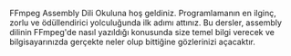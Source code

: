 FFmpeg Assembly Dili Okuluna hoş geldiniz. Programlamanın en ilginç, zorlu ve ödüllendirici yolculuğunda ilk adımı attınız. Bu dersler, assembly dilinin FFmpeg'de nasıl yazıldığı konusunda size temel bilgi verecek ve bilgisayarınızda gerçekte neler olup bittiğine gözlerinizi açacaktır.

